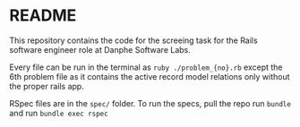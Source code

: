 # README

This repository contains the code for the screeing task for the Rails software engineer role at Danphe Software Labs.

Every file can be run in the terminal as `ruby ./problem_{no}.rb` except the 6th problem file as it contains the active record model relations only without the proper rails app.

RSpec files are in the `spec/` folder.
To run the specs, pull the repo run `bundle` and run `bundle exec rspec`
